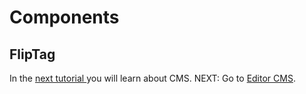 # Components

## FlipTag

In the [next tutorial ](/cms/) you will learn about CMS.
NEXT: Go to [Editor CMS](/cms/).